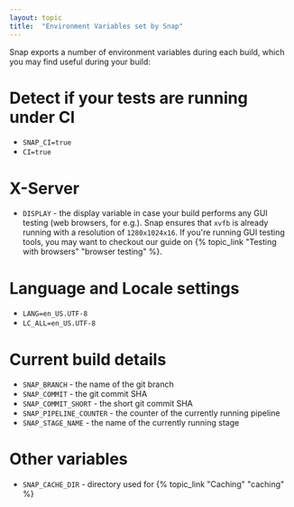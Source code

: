 ```yaml
---
layout: topic
title:  "Environment Variables set by Snap"
---
```


Snap exports a number of environment variables during each build, which you may find useful during your build:

# Detect if your tests are running under CI

* ``SNAP_CI=true``
* ``CI=true``

# X-Server

* ``DISPLAY`` - the display variable in case your build performs any GUI testing (web browsers, for e.g.). Snap ensures that `xvfb` is already running with a resolution of `1280x1024x16`. If you're running GUI testing tools, you may want to checkout our guide on {% topic_link "Testing with browsers" "browser testing" %}.

# Language and Locale settings

* ``LANG=en_US.UTF-8``
* ``LC_ALL=en_US.UTF-8``

# Current build details

* ``SNAP_BRANCH`` - the name of the git branch
* ``SNAP_COMMIT`` - the git commit SHA
* ``SNAP_COMMIT_SHORT`` - the short git commit SHA
* ``SNAP_PIPELINE_COUNTER`` - the counter of the currently running pipeline
* ``SNAP_STAGE_NAME`` - the name of the currently running stage

# Other variables

* ``SNAP_CACHE_DIR`` - directory used for {% topic_link "Caching" "caching" %}
